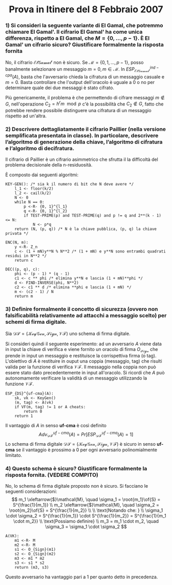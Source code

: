<h1 style="text-align:center">Prova in Itinere del 8 Febbraio 2007</h1>

### 1) Si consideri la seguente variante di El Gamal, che potremmo chiamare El Gamal'. Il cifrario El Gamal' ha come unica differenza, rispetto a El Gamal, che $M = \{0,...,p - 1\}$. È El Gamal' un cifrario sicuro?  Giustificare formalmente la risposta fornita

No, il cifrario $\mathcal{ElGamal}'$ non è sicuro. Se $\mathcal{M} = \{0, 1, ..., p-1\}$, posso banalmente selezionare un messaggio $m = 0, m \in \mathcal{M}$. In $ESP_{\mathcal{ElGamal'}}^{ind-cpa}(A)$, basta che l'avversario chieda la cifratura di un messaggio casuale e $m = 0$. Basta controllare che l'output dell'oracolo è uguale a 0 o no per determinare quale dei due messaggi è stato cifrato.

Più genericamente, il problema è che permettendo di cifrare messaggi $m \notin G$, nell'operazione $C_2 = h^rm \mod p$ c'è la possibilità che  $C_2 \notin G$, fatto che potrebbe rendere possibile distinguere una cifratura di un messaggio rispetto ad un'altra.

### 2)  Descrivere dettagliatamente il cifrario Paillier (nella versione semplificata presentata in classe). In particolare, descrivere l’algoritmo di generazione della chiave, l’algoritmo di cifratura e l’algoritmo di decifratura.

Il cifrario di Paillier è un cifrario asimmetrico che sfrutta il la difficoltà del problema decisionale della n-residuosità.

È composto dai seguenti algoritmi:

```pseudocode
KEY-GEN(): /* sia k il numero di bit che N deve avere */
	l_1 <- floor(k/2)
	l_2 <- cail(k/2)
	N <- 0
	while N == 0:
        p <-R- {0, 1}^{l_1}
        q <-R- {0, 1}^{l_2}
      	if TEST-PRIME(p) and TEST-PRIME(q) and p != q and 2**(k - 1) <= N:
      		N <- p*q
    return (N, (p, q)) /* N è la chiave pubblica, (p, q) la chiave privata */
  
ENC(N, m):
	y <-R- Z_n
  	c <- (1 + mN)y**N % N**2 /* (1 + mN) e y**N sono entrambi quadrati residui in N**2 */
  	return c
  
DEC((p, q), c):
	phi <- (p - 1) * (q - 1)
	c1 <- c ** phi /* elimina y**N e lascia (1 + mN)**phi */
	d <- FIND-INVERSE(phi, N**2)
	c2 <- c1 ** d /* elimina **phi e lascia (1 + mN) */
	m <- (c2 - 1) / N
	return m
```

### 3) Definire formalmente il concetto di sicurezza (ovvero non falsificabilità relativamente ad attacchi a messaggio scelto) per schemi di firma digitale.

Sia $\mathcal{DS} = (\mathcal{KeyGen}, \mathcal{Sign}, \mathcal{VF})$ uno schema di firma digitale. 

Si consideri quindi il seguente esperimento: ad un avversario $A$ viene data in input la chiave di verifica e viene fornito un oracolo di firma $O_{\mathcal{Sign}}$ che prende in input un messaggio e restituisce la corrispettiva firma (o tag). L'obiettivo di $A$ è restituire in ouput una coppia (messaggio, tag) che risulti valida per la funzione di verifica $\mathcal{VF}$. Il messaggio nella coppia non può essere stato dato precedentemente in input all'oracolo. Si ricordi che $A$ può autonomamente verificare la validità di un messaggio utilizzando la funzione $\mathcal{VF}$.

```pseudocode
ESP_{DS}^{uf-cma}(A):
	sk, vk <- KeyGen()
	(m, tag) <- A(vk)
	if VF(m, tag) != 1 or A cheats:
		return 0
	return 1
```

Il vantaggio di $A$ in senso **uf-cma** è così definito
$$
Adv_{\mathcal{DF}}^{uf-cma}(A) = Pr[ESP_{\mathcal{DF}}^{uf-cma}(A) = 1]
$$
Lo schema di firma digitale $\mathcal{DS} = (\mathcal{KeyGen}, \mathcal{Sign}, \mathcal{VF})$ è sicuro in senso **uf-cma** se il vantaggio è prossimo a 0 per ogni avversario polinomialmente limitato.

### 4) Questo schema è sicuro? Giustificare formalmente la risposta fornita. (VEDERE COMPITO)

No, lo schema di firma digitale proposto non è sicuro. Si facciano le seguenti considerazioni:
$$
m_1 \xleftarrow{$}\mathcal{M}, \quad \sigma_1 = \root{m_1}\of{S} = S^{\frac{1}{m_1}} \\
m_2 \xleftarrow{$}\mathcal{M}, \quad \sigma_2 = \root{m_2}\of{S} = S^{\frac{1}{m_2}} \\
\\
\text{Notando che: } \\
\sigma_1 \cdot \sigma_2 = S^{\frac{1}{m_1}} \cdot S^{\frac{1}{m_2}} = S^{\frac{1}{m_1 \cdot m_2}} \\
\text{Possiamo definire} \\
m_3 = m_1 \cdot m_2, \quad \sigma_3 = \sigma_1 \cdot \sigma_2
$$

```pseudocode
A(VK):
	m1 <-R- M
	m2 <-R- M
	s1 <- O_{Sign}(m1)
	s2 <- O_{Sign}(m2)
	m3 <- m1 * m2
	s3 <- s1 * s2
	return (m3, s3)
```

Questo avversario ha vantaggio pari a 1 per quanto detto in precedenza.

